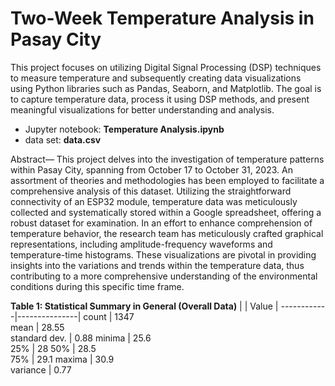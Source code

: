# Two-Week Temperature Analysis in Pasay City
This project focuses on utilizing Digital Signal Processing (DSP) techniques to measure temperature and subsequently creating data visualizations using Python libraries such as Pandas, Seaborn, and Matplotlib. The goal is to capture temperature data, process it using DSP methods, and present meaningful visualizations for better understanding and analysis.
- Jupyter notebook: **Temperature Analysis.ipynb**
- data set: **data.csv**


Abstract— This project delves into the investigation of
temperature patterns within Pasay City, spanning from October
17 to October 31, 2023. An assortment of theories and
methodologies has been employed to facilitate a comprehensive
analysis of this dataset. Utilizing the straightforward
connectivity of an ESP32 module, temperature data was
meticulously collected and systematically stored within a Google
spreadsheet, offering a robust dataset for examination. In an
effort to enhance comprehension of temperature behavior, the
research team has meticulously crafted graphical
representations, including amplitude-frequency waveforms and
temperature-time histograms. These visualizations are pivotal in
providing insights into the variations and trends within the
temperature data, thus contributing to a more comprehensive
understanding of the environmental conditions during this
specific time frame.






**Table 1: Statistical Summary in General (Overall Data)**
|     | Value |
------------|---------------|
count          | 1347     
mean           | 28.55     
standard dev.  | 0.88
minima         | 25.6  
25%            | 28
50%            | 28.5   
75%            | 29.1
maxima         | 30.9   
variance       | 0.77  
